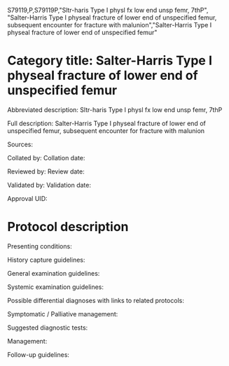S79119,P,S79119P,"Sltr-haris Type I physl fx low end unsp femr, 7thP", "Salter-Harris Type I physeal fracture of lower end of unspecified femur, subsequent encounter for fracture with malunion","Salter-Harris Type I physeal fracture of lower end of unspecified femur"
# Category title: Salter-Harris Type I physeal fracture of lower end of unspecified femur

Abbreviated description: Sltr-haris Type I physl fx low end unsp femr, 7thP

Full description: Salter-Harris Type I physeal fracture of lower end of unspecified femur, subsequent encounter for fracture with malunion

Sources:

Collated by:
Collation date:

Reviewed by:
Review date:

Validated by:
Validation date:

Approval UID:

# Protocol description

Presenting conditions:

History capture guidelines:

General examination guidelines:

Systemic examination guidelines:

Possible differential diagnoses with links to related protocols:

Symptomatic / Palliative management:

Suggested diagnostic tests:

Management:

Follow-up guidelines:
